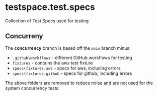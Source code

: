 # testspace.test.specs
Collection of Test Specs used for testing

## Concurreny 
The **concurrency** branch is based off the `main` branch minus:

- `.github\workflows` - different GitHub workflows for testing 
- `fixtures` - contains the aws test fixture
- `specs\fixtures.aws` - specs for aws, including errors
- `specs\fixtures.github` - specs for github, including errors

The above folders are removed to reduce noise and are not used for the system concurrency tests. 